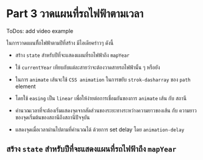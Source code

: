 # Part 3 วาดแผนที่รถไฟฟ้าตามเวลา

ToDos: add video example

ในการวาดแผนที่ีถไฟฟ้าตามปีที่สร้าง มีไอเดียคร่าวๆ ดังนี้

- สร้าง `state` สำหรับปีที่จะแสดงแผนที่รถไฟฟ้าถึง `mapYear`

- ใช้ `currentYear` เทียบกับแต่ละสายว่าจะต้องวาดสายรถไฟฟ้านั้น ๆ หรือยัง

- ในการ `animate` เส้นจะใช้ `CSS animation` ในการขยับ `strok-dasharray` ของ `path` element

- โดยใช้ `easing` เป็น `linear` เพื่อให้ง่ายต่อการเชื่อมกันของการ `animate` เส้น กับ สถานี

- คำนวณเวลาที่จะต้องเริ่มแสดงจุดจากสัดส่วนของระยะทางระหว่างความยาวของเส้น กับ ความยาวของจุดเริ่มต้นของสถานีถึงสถานีปัจจุบัน

- แสดงจุดเมื่อเวลาผ่านไปตามที่คำนวณได้ ด้วยการ set delay โดย `animation-delay`

## สร้าง `state` สำหรับปีที่จะแสดงแผนที่รถไฟฟ้าถึง `mapYear`
